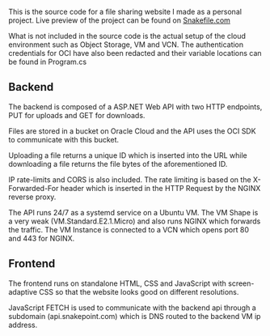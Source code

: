 This is the source code for a file sharing website I made as a personal project.
Live preview of the project can be found on <a href='https://snakefile.com'>Snakefile.com</a>

What is not included in the source code is the actual setup of the cloud environment such as Object Storage, VM and VCN.
The authentication credentials for OCI have also been redacted and their variable locations can be found in Program.cs

<h2>Backend</h2>
The backend is composed of a ASP.NET Web API with two HTTP endpoints, PUT for uploads and GET for downloads.

Files are stored in a bucket on Oracle Cloud and the API uses the OCI SDK to communicate with this bucket.

Uploading a file returns a unique ID which is inserted into the URL while downloading a file returns the file bytes of the aforementioned ID.

IP rate-limits and CORS is also included. The rate limiting is based on the X-Forwarded-For header which is inserted in the HTTP Request by the NGINX reverse proxy.

The API runs 24/7 as a systemd service on a Ubuntu VM. The VM Shape is a very weak (VM.Standard.E2.1.Micro) and also runs NGINX which forwards the traffic.
The VM Instance is connected to a VCN which opens port 80 and 443 for NGINX.

<h2>Frontend</h2>
The frontend runs on standalone HTML, CSS and JavaScript with screen-adaptive CSS so that the website looks good on different resolutions.

JavaScript FETCH is used to communicate with the backend api through a subdomain (api.snakepoint.com) which is DNS routed to the backend VM ip address.
